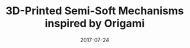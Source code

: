 ---
title: "3D-Printed Semi-Soft Mechanisms inspired by Origami"
collection: publications
category: conferences
permalink: /publication/2017_nasa
excerpt: ''
date: 2017-07-24
venue: 'Proceedings of the NASA/ESA Conference on Adaptive Hardware and Systems'
paperurl: https://ieeexplore.ieee.org/document/8046373
citation: 'Wang, Y. and Lee, K. (2017). &quot;3D-Printed Semi-Soft Mechanisms inspired by Origami.&quot; <i>Proceedings of the NASA/ESA Conference on Adaptive Hardware and Systems</i>.'
---